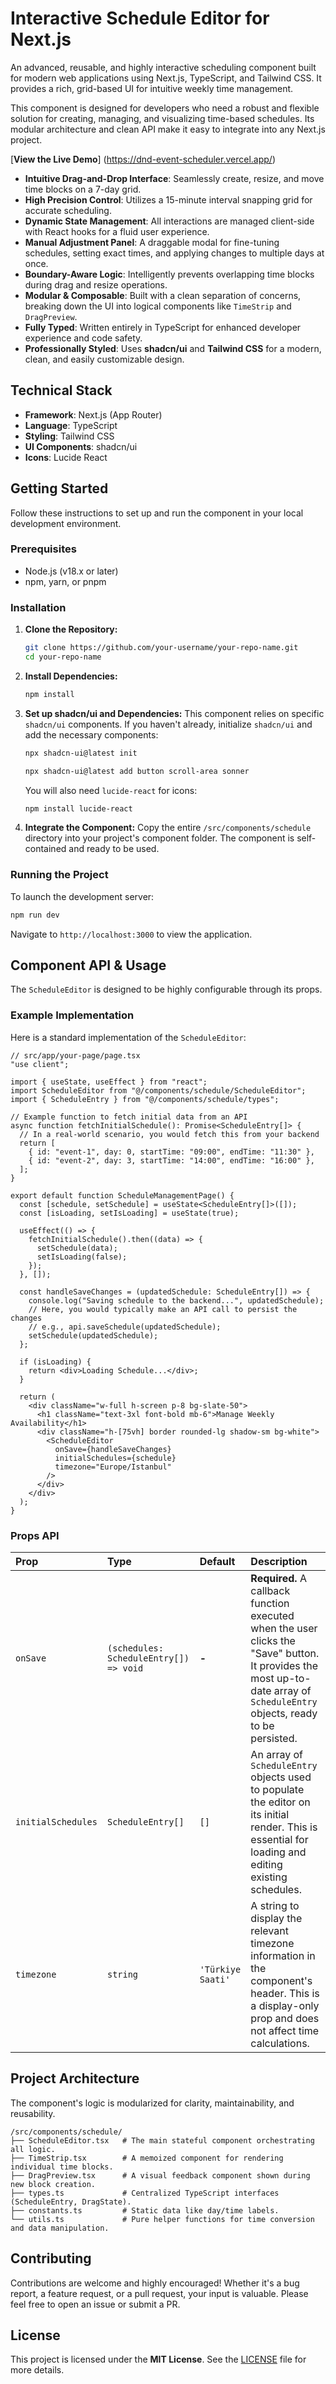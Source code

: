 # Interactive Schedule Editor for Next.js

An advanced, reusable, and highly interactive scheduling component built for modern web applications using Next.js, TypeScript, and Tailwind CSS. It provides a rich, grid-based UI for intuitive weekly time management.

This component is designed for developers who need a robust and flexible solution for creating, managing, and visualizing time-based schedules. Its modular architecture and clean API make it easy to integrate into any Next.js project.

[**View the Live Demo**] (https://dnd-event-scheduler.vercel.app/)

- **Intuitive Drag-and-Drop Interface**: Seamlessly create, resize, and move time blocks on a 7-day grid.
- **High Precision Control**: Utilizes a 15-minute interval snapping grid for accurate scheduling.
- **Dynamic State Management**: All interactions are managed client-side with React hooks for a fluid user experience.
- **Manual Adjustment Panel**: A draggable modal for fine-tuning schedules, setting exact times, and applying changes to multiple days at once.
- **Boundary-Aware Logic**: Intelligently prevents overlapping time blocks during drag and resize operations.
- **Modular & Composable**: Built with a clean separation of concerns, breaking down the UI into logical components like `TimeStrip` and `DragPreview`.
- **Fully Typed**: Written entirely in TypeScript for enhanced developer experience and code safety.
- **Professionally Styled**: Uses **shadcn/ui** and **Tailwind CSS** for a modern, clean, and easily customizable design.

## Technical Stack

- **Framework**: Next.js (App Router)
- **Language**: TypeScript
- **Styling**: Tailwind CSS
- **UI Components**: shadcn/ui
- **Icons**: Lucide React

## Getting Started

Follow these instructions to set up and run the component in your local development environment.

### Prerequisites

- Node.js (v18.x or later)
- npm, yarn, or pnpm

### Installation

1.  **Clone the Repository:**

    ```bash
    git clone https://github.com/your-username/your-repo-name.git
    cd your-repo-name
    ```

2.  **Install Dependencies:**

    ```bash
    npm install
    ```

3.  **Set up shadcn/ui and Dependencies:**
    This component relies on specific `shadcn/ui` components. If you haven't already, initialize `shadcn/ui` and add the necessary components:

    ```bash
    npx shadcn-ui@latest init

    npx shadcn-ui@latest add button scroll-area sonner
    ```

    You will also need `lucide-react` for icons:

    ```bash
    npm install lucide-react
    ```

4.  **Integrate the Component:**
    Copy the entire `/src/components/schedule` directory into your project's component folder. The component is self-contained and ready to be used.

### Running the Project

To launch the development server:

```bash
npm run dev
```

Navigate to `http://localhost:3000` to view the application.

## Component API & Usage

The `ScheduleEditor` is designed to be highly configurable through its props.

### Example Implementation

Here is a standard implementation of the `ScheduleEditor`:

```tsx
// src/app/your-page/page.tsx
"use client";

import { useState, useEffect } from "react";
import ScheduleEditor from "@/components/schedule/ScheduleEditor";
import { ScheduleEntry } from "@/components/schedule/types";

// Example function to fetch initial data from an API
async function fetchInitialSchedule(): Promise<ScheduleEntry[]> {
  // In a real-world scenario, you would fetch this from your backend
  return [
    { id: "event-1", day: 0, startTime: "09:00", endTime: "11:30" },
    { id: "event-2", day: 3, startTime: "14:00", endTime: "16:00" },
  ];
}

export default function ScheduleManagementPage() {
  const [schedule, setSchedule] = useState<ScheduleEntry[]>([]);
  const [isLoading, setIsLoading] = useState(true);

  useEffect(() => {
    fetchInitialSchedule().then((data) => {
      setSchedule(data);
      setIsLoading(false);
    });
  }, []);

  const handleSaveChanges = (updatedSchedule: ScheduleEntry[]) => {
    console.log("Saving schedule to the backend...", updatedSchedule);
    // Here, you would typically make an API call to persist the changes
    // e.g., api.saveSchedule(updatedSchedule);
    setSchedule(updatedSchedule);
  };

  if (isLoading) {
    return <div>Loading Schedule...</div>;
  }

  return (
    <div className="w-full h-screen p-8 bg-slate-50">
      <h1 className="text-3xl font-bold mb-6">Manage Weekly Availability</h1>
      <div className="h-[75vh] border rounded-lg shadow-sm bg-white">
        <ScheduleEditor
          onSave={handleSaveChanges}
          initialSchedules={schedule}
          timezone="Europe/Istanbul"
        />
      </div>
    </div>
  );
}
```

### Props API

| Prop               | Type                                   | Default           | Description                                                                                                                                                                 |
| :----------------- | :------------------------------------- | :---------------- | :-------------------------------------------------------------------------------------------------------------------------------------------------------------------------- |
| `onSave`           | `(schedules: ScheduleEntry[]) => void` | **-**             | **Required.** A callback function executed when the user clicks the "Save" button. It provides the most up-to-date array of `ScheduleEntry` objects, ready to be persisted. |
| `initialSchedules` | `ScheduleEntry[]`                      | `[]`              | An array of `ScheduleEntry` objects used to populate the editor on its initial render. This is essential for loading and editing existing schedules.                        |
| `timezone`         | `string`                               | `'Türkiye Saati'` | A string to display the relevant timezone information in the component's header. This is a display-only prop and does not affect time calculations.                         |

## Project Architecture

The component's logic is modularized for clarity, maintainability, and reusability.

```
/src/components/schedule/
├── ScheduleEditor.tsx   # The main stateful component orchestrating all logic.
├── TimeStrip.tsx        # A memoized component for rendering individual time blocks.
├── DragPreview.tsx      # A visual feedback component shown during new block creation.
├── types.ts             # Centralized TypeScript interfaces (ScheduleEntry, DragState).
├── constants.ts         # Static data like day/time labels.
└── utils.ts             # Pure helper functions for time conversion and data manipulation.
```

## Contributing

Contributions are welcome and highly encouraged\! Whether it's a bug report, a feature request, or a pull request, your input is valuable. Please feel free to open an issue or submit a PR.

## License

This project is licensed under the **MIT License**. See the [LICENSE](https://www.google.com/search?q=LICENSE) file for more details.
